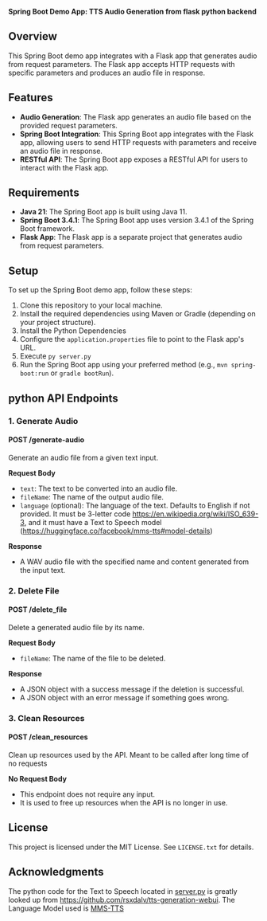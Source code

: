 **Spring Boot Demo App: TTS Audio Generation from flask python backend**

**Overview**
-----------

This Spring Boot demo app integrates with a Flask app that generates audio from request parameters. The Flask app
accepts HTTP requests with specific parameters and produces an audio file in response.

**Features**
------------

* **Audio Generation**: The Flask app generates an audio file based on the provided request parameters.
* **Spring Boot Integration**: This Spring Boot app integrates with the Flask app, allowing users to send HTTP requests
  with parameters and receive an audio file in response.
* **RESTful API**: The Spring Boot app exposes a RESTful API for users to interact with the Flask app.

**Requirements**
---------------

* **Java 21**: The Spring Boot app is built using Java 11.
* **Spring Boot 3.4.1**: The Spring Boot app uses version 3.4.1 of the Spring Boot framework.
* **Flask App**: The Flask app is a separate project that generates audio from request parameters.

**Setup**
---------

To set up the Spring Boot demo app, follow these steps:

1. Clone this repository to your local machine.
2. Install the required dependencies using Maven or Gradle (depending on your project structure).
3. Install the Python Dependencies
4. Configure the `application.properties` file to point to the Flask app's URL.
5. Execute `py server.py`
6. Run the Spring Boot app using your preferred method (e.g., `mvn spring-boot:run` or `gradle bootRun`).

**python API Endpoints**
-----------------

### 1. Generate Audio

#### POST /generate-audio

Generate an audio file from a given text input.

**Request Body**

* `text`: The text to be converted into an audio file.
* `fileName`: The name of the output audio file.
* `language` (optional): The language of the text. Defaults to English if not provided. It must be 3-letter
  code https://en.wikipedia.org/wiki/ISO_639-3, and it must have a Text to Speech
  model (https://huggingface.co/facebook/mms-tts#model-details)

**Response**

* A WAV audio file with the specified name and content generated from the input text.

### 2. Delete File

#### POST /delete_file

Delete a generated audio file by its name.

**Request Body**

* `fileName`: The name of the file to be deleted.

**Response**

* A JSON object with a success message if the deletion is successful.
* A JSON object with an error message if something goes wrong.

### 3. Clean Resources

#### POST /clean_resources

Clean up resources used by the API. Meant to be called after long time of no requests

**No Request Body**

* This endpoint does not require any input.
* It is used to free up resources when the API is no longer in use.

**License**
----------

This project is licensed under the MIT License. See `LICENSE.txt` for details.


**Acknowledgments**
-------------------

The python code for the Text to Speech located in [server.py](server.py) is greatly looked up
from https://github.com/rsxdalv/tts-generation-webui. The Language Model used
is [MMS-TTS](https://huggingface.co/facebook/mms-tts)


